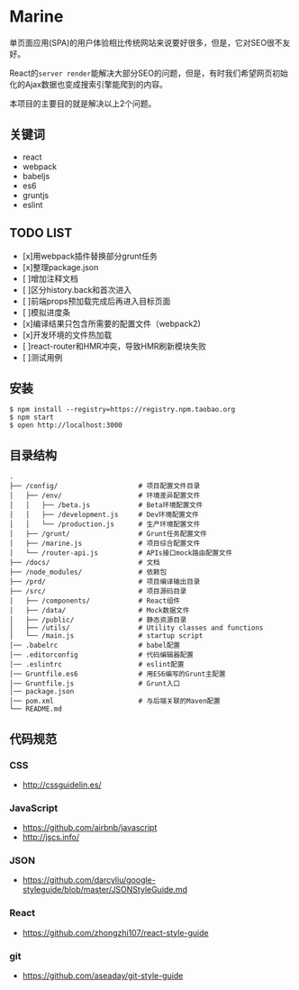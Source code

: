 # Marine
单页面应用(SPA)的用户体验相比传统网站来说要好很多，但是，它对SEO很不友好。

React的`server render`能解决大部分SEO的问题，但是，有时我们希望网页初始化的Ajax数据也变成搜索引擎能爬到的内容。

本项目的主要目的就是解决以上2个问题。

## 关键词
* react
* webpack
* babeljs
* es6
* gruntjs
* eslint

## TODO LIST
- [x]用webpack插件替换部分grunt任务
- [x]整理package.json
- [ ]增加注释文档
- [ ]区分history.back和首次进入
- [ ]前端props预加载完成后再进入目标页面
- [ ]模拟进度条
- [x]编译结果只包含所需要的配置文件（webpack2)
- [x]开发环境的文件热加载
- [ ]react-router和HMR冲突，导致HMR刷新模块失败
- [ ]测试用例

## 安装

```shell
$ npm install --registry=https://registry.npm.taobao.org
$ npm start
$ open http://localhost:3000
```

## 目录结构

```
.
├── /config/                    # 项目配置文件目录
│   ├── /env/                   # 环境差异配置文件
│   │   ├── /beta.js            # Beta环境配置文件
│   │   ├── /development.js     # Dev环境配置文件
│   │   └── /production.js      # 生产环境配置文件
│   ├── /grunt/                 # Grunt任务配置文件
│   ├── /marine.js              # 项目综合配置文件
│   └── /router-api.js          # APIs接口mock路由配置文件
├── /docs/                      # 文档
├── /node_modules/              # 依赖包
├── /prd/                       # 项目编译输出目录
├── /src/                       # 项目源码目录
│   ├── /components/            # React组件
│   ├── /data/                  # Mock数据文件
│   ├── /public/                # 静态资源目录
│   ├── /utils/                 # Utility classes and functions
│   └── /main.js                # startup script
│── .babelrc                    # babel配置
│── .editorconfig               # 代码编辑器配置
│── .eslintrc                   # eslint配置
│── Gruntfile.es6               # 用ES6编写的Grunt主配置
│── Gruntfile.js                # Grunt入口
│── package.json
│── pom.xml                     # 与后端关联的Maven配置
└── README.md                   
```

## 代码规范

### CSS
* http://cssguidelin.es/

### JavaScript
* https://github.com/airbnb/javascript
* http://jscs.info/

### JSON
* https://github.com/darcyliu/google-styleguide/blob/master/JSONStyleGuide.md

### React
* https://github.com/zhongzhi107/react-style-guide

### git
* https://github.com/aseaday/git-style-guide
